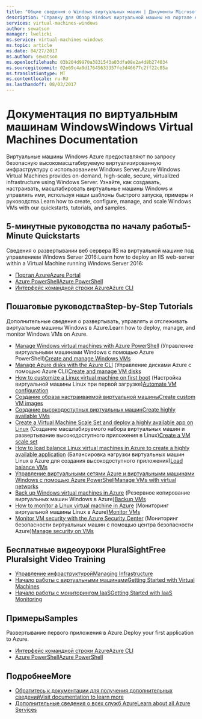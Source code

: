 ```yaml
---
title: "Общие сведения о Windows виртуальных машин | Документы Microsoft"
description: "Справку для Обзор Windows виртуальной машины на портале Azure"
services: virtual-machines-windows
author: sewatson
manager: lwelicki
ms.service: virtual-machines-windows
ms.topic: article
ms.date: 04/27/2017
ms.author: sewatson
ms.openlocfilehash: 03b204d9970a3831543a03dfa08e2a4d8b274034
ms.sourcegitcommit: 02e69c4a9d17645633357fe3d46677c2ff22c85a
ms.translationtype: MT
ms.contentlocale: ru-RU
ms.lasthandoff: 08/03/2017
---
```

# <a name="windows-virtual-machines-documentation"></a><span data-ttu-id="6c7e9-103">Документация по виртуальным машинам Windows</span><span class="sxs-lookup"><span data-stu-id="6c7e9-103">Windows Virtual Machines Documentation</span></span>

<span data-ttu-id="6c7e9-104">Виртуальные машины Windows Azure предоставляют по запросу безопасную высокомасштабируемую виртуализированную инфраструктуру с использованием Windows Server.</span><span class="sxs-lookup"><span data-stu-id="6c7e9-104">Azure Windows Virtual Machines provides on-demand, high-scale, secure, virtualized infrastructure using Windows Server.</span></span> <span data-ttu-id="6c7e9-105">Узнайте, как создавать, настраивать, масштабировать виртуальные машины Windows и управлять ими, используя наши шаблоны быстрого запуска, примеры и руководства.</span><span class="sxs-lookup"><span data-stu-id="6c7e9-105">Learn how to create, configure, manage, and scale Windows VMs with our quickstarts, tutorials, and samples.</span></span>

## <a name="5-minute-quickstarts"></a><span data-ttu-id="6c7e9-106">5-минутные руководства по началу работы</span><span class="sxs-lookup"><span data-stu-id="6c7e9-106">5-Minute Quickstarts</span></span>

<span data-ttu-id="6c7e9-107">Сведения о развертывании веб сервера IIS на виртуальной машине под управлением Windows Server 2016:</span><span class="sxs-lookup"><span data-stu-id="6c7e9-107">Learn how to deploy an IIS web-server within a Virtual Machine running Windows Server 2016:</span></span>

- [<span data-ttu-id="6c7e9-108">Портал Azure</span><span class="sxs-lookup"><span data-stu-id="6c7e9-108">Azure Portal</span></span>](/azure/virtual-machines/virtual-machines-windows-quick-create-portal?toc=%2fazure%2fvirtual-machines%2fwindows%2ftoc.json)
- [<span data-ttu-id="6c7e9-109">Azure PowerShell</span><span class="sxs-lookup"><span data-stu-id="6c7e9-109">Azure PowerShell</span></span>](/azure/virtual-machines/virtual-machines-windows-quick-create-powershell?toc=%2fazure%2fvirtual-machines%2fwindows%2ftoc.json)
- [<span data-ttu-id="6c7e9-110">Интерфейс командной строки Azure</span><span class="sxs-lookup"><span data-stu-id="6c7e9-110">Azure CLI</span></span>](/azure/virtual-machines/virtual-machines-windows-quick-create-cli?toc=%2fazure%2fvirtual-machines%2fwindows%2ftoc.json)

## <a name="step-by-step-tutorials"></a><span data-ttu-id="6c7e9-111">Пошаговые руководства</span><span class="sxs-lookup"><span data-stu-id="6c7e9-111">Step-by-Step Tutorials</span></span>

<span data-ttu-id="6c7e9-112">Дополнительные сведения о развертывать, управлять и отслеживать виртуальные машины Windows в Azure.</span><span class="sxs-lookup"><span data-stu-id="6c7e9-112">Learn how to deploy, manage, and monitor Windows VMs on Azure.</span></span>

- <span data-ttu-id="6c7e9-113">[Manage Windows virtual machines with Azure PowerShell](/azure/virtual-machines/windows/tutorial-manage-vm) (Управление виртуальными машинами Windows с помощью Azure PowerShell)</span><span class="sxs-lookup"><span data-stu-id="6c7e9-113">[Create and manage Windows VMs](/azure/virtual-machines/windows/tutorial-manage-vm)</span></span>
- <span data-ttu-id="6c7e9-114">[Manage Azure disks with the Azure CLI](/azure/virtual-machines/windows/tutorial-manage-data-disk) (Управление дисками Azure с помощью Azure CLI)</span><span class="sxs-lookup"><span data-stu-id="6c7e9-114">[Create and manage VM disks](/azure/virtual-machines/windows/tutorial-manage-data-disk)</span></span>
- <span data-ttu-id="6c7e9-115">[How to customize a Linux virtual machine on first boot](/azure/virtual-machines/windows/tutorial-automate-vm-deployment) (Настройка виртуальной машины Linux при первой загрузке)</span><span class="sxs-lookup"><span data-stu-id="6c7e9-115">[Automate VM configuration](/azure/virtual-machines/windows/tutorial-automate-vm-deployment)</span></span>
- [<span data-ttu-id="6c7e9-116">Создание образа настраиваемой виртуальной машины</span><span class="sxs-lookup"><span data-stu-id="6c7e9-116">Create custom VM images</span></span>](/azure/virtual-machines/windows/tutorial-custom-images)
- [<span data-ttu-id="6c7e9-117">Создание высокодоступных виртуальных машин</span><span class="sxs-lookup"><span data-stu-id="6c7e9-117">Create highly available VMs</span></span>](/azure/virtual-machines/windows/tutorial-availability-sets)
- <span data-ttu-id="6c7e9-118">[Create a Virtual Machine Scale Set and deploy a highly available app on Linux](/azure/virtual-machines/windows/tutorial-create-vmss) (Создание масштабируемого набора виртуальных машин и развертывание высокодоступного приложения в Linux)</span><span class="sxs-lookup"><span data-stu-id="6c7e9-118">[Create a VM scale set](/azure/virtual-machines/windows/tutorial-create-vmss)</span></span>
- <span data-ttu-id="6c7e9-119">[How to load balance Linux virtual machines in Azure to create a highly available application](/azure/virtual-machines/windows/tutorial-load-balancer) (Балансировка нагрузки виртуальных машин Linux в Azure для создания высокодоступного приложения)</span><span class="sxs-lookup"><span data-stu-id="6c7e9-119">[Load balance VMs](/azure/virtual-machines/windows/tutorial-load-balancer)</span></span>
- [<span data-ttu-id="6c7e9-120">Управление виртуальными сетями Azure и виртуальными машинами Windows с помощью Azure PowerShell</span><span class="sxs-lookup"><span data-stu-id="6c7e9-120">Manage VMs with virtual networks</span></span>](/azure/virtual-machines/windows/tutorial-virtual-network)
- <span data-ttu-id="6c7e9-121">[Back up Windows virtual machines in Azure](/azure/virtual-machines/windows/tutorial-backup-vms) (Резервное копирование виртуальных машин Windows в Azure)</span><span class="sxs-lookup"><span data-stu-id="6c7e9-121">[Backup VMs](/azure/virtual-machines/windows/tutorial-backup-vms)</span></span>
- <span data-ttu-id="6c7e9-122">[How to monitor a Linux virtual machine in Azure](/azure/virtual-machines/windows/tutorial-monitoring) (Мониторинг виртуальной машины Linux в Azure)</span><span class="sxs-lookup"><span data-stu-id="6c7e9-122">[Monitor VMs](/azure/virtual-machines/windows/tutorial-monitoring)</span></span>
- <span data-ttu-id="6c7e9-123">[Monitor VM security with the Azure Security Center](/azure/virtual-machines/windows/tutorial-azure-security) (Мониторинг безопасности виртуальных машин с помощью центра безопасности Azure)</span><span class="sxs-lookup"><span data-stu-id="6c7e9-123">[Manage security on VMs](/azure/virtual-machines/windows/tutorial-azure-security)</span></span>


## <a name="free-pluralsight-video-training"></a><span data-ttu-id="6c7e9-124">Бесплатные видеоуроки PluralSight</span><span class="sxs-lookup"><span data-stu-id="6c7e9-124">Free Pluralsight Video Training</span></span>

- [<span data-ttu-id="6c7e9-125">Управление инфраструктурой</span><span class="sxs-lookup"><span data-stu-id="6c7e9-125">Managing Infrastructure</span></span>](https://www.pluralsight.com/courses/managing-infrastructure-microsoft-azure-getting-started?twoid=d6abac77-7dcc-4d33-9e03-f85e78989f02)
- [<span data-ttu-id="6c7e9-126">Начало работы с виртуальными машинами</span><span class="sxs-lookup"><span data-stu-id="6c7e9-126">Getting Started with Virtual Machines</span></span>](https://www.pluralsight.com/courses/azure-vms-getting-started?twoid=d6abac77-7dcc-4d33-9e03-f85e78989f02)
- [<span data-ttu-id="6c7e9-127">Начало работы с мониторингом IaaS</span><span class="sxs-lookup"><span data-stu-id="6c7e9-127">Getting Started with IaaS Monitoring</span></span>](https://www.pluralsight.com/courses/azure-iaas-monitoring-management-getting-started?twoid=d6abac77-7dcc-4d33-9e03-f85e78989f02")

## <a name="samples"></a><span data-ttu-id="6c7e9-128">Примеры</span><span class="sxs-lookup"><span data-stu-id="6c7e9-128">Samples</span></span>

<span data-ttu-id="6c7e9-129">Развертывание первого приложения в Azure.</span><span class="sxs-lookup"><span data-stu-id="6c7e9-129">Deploy your first application to Azure.</span></span>

- [<span data-ttu-id="6c7e9-130">Интерфейс командной строки Azure</span><span class="sxs-lookup"><span data-stu-id="6c7e9-130">Azure CLI</span></span>](/azure/virtual-machines/virtual-machines-windows-cli-samples?toc=%2fazure%2fvirtual-machines%2fwindows%2ftoc.json)
- [<span data-ttu-id="6c7e9-131">Azure PowerShell</span><span class="sxs-lookup"><span data-stu-id="6c7e9-131">Azure PowerShell</span></span>](/azure/virtual-machines/virtual-machines-windows-powershell-samples?toc=%2fazure%2fvirtual-machines%2fwindows%2ftoc.json)

## <a name="more"></a><span data-ttu-id="6c7e9-132">Подробнее</span><span class="sxs-lookup"><span data-stu-id="6c7e9-132">More</span></span>

- [<span data-ttu-id="6c7e9-133">Обратитесь к документации для получения дополнительных сведений</span><span class="sxs-lookup"><span data-stu-id="6c7e9-133">Visit documentation to learn more</span></span>](/azure/virtual-machines/windows/index)
- [<span data-ttu-id="6c7e9-134">Дополнительные сведения о всех служб Azure</span><span class="sxs-lookup"><span data-stu-id="6c7e9-134">Learn about all Azure Services</span></span>](https://aka.ms/j3wr7y)